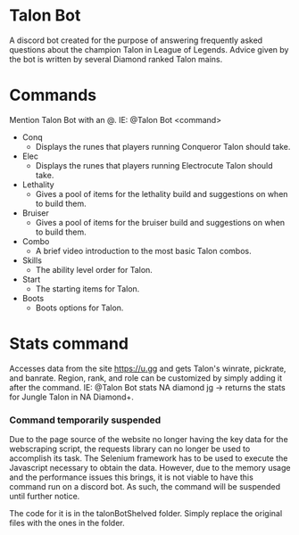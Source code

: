 # Talon Bot
A discord bot created for the purpose of answering frequently asked questions about the champion Talon in League of Legends. Advice given by the bot is written by several Diamond ranked Talon mains.

# Commands
Mention Talon Bot with an @. IE: @Talon Bot \<command\>
- Conq
  - Displays the runes that players running Conqueror Talon should take.
- Elec
  - Displays the runes that players running Electrocute Talon should take.
- Lethality
  - Gives a pool of items for the lethality build and suggestions on when to build them.
- Bruiser
  - Gives a pool of items for the bruiser build and suggestions on when to build them.
- Combo
  - A brief video introduction to the most basic Talon combos.
- Skills
  - The ability level order for Talon.
- Start
  - The starting items for Talon.
- Boots
  - Boots options for Talon.
# Stats command
Accesses data from the site https://u.gg and gets Talon's winrate, pickrate, and banrate. Region, rank, and role can be customized by simply adding it after the command. 
IE: @Talon Bot stats NA diamond jg -> returns the stats for Jungle Talon in NA Diamond+.
### Command temporarily suspended
Due to the page source of the website no longer having the key data for the webscraping script, the requests library can no longer be used to accomplish its task. The Selenium framework has to be used to execute the Javascript necessary to obtain the data. However, due to the memory usage and the performance issues this brings, it is not viable to have this command run on a discord bot. As such, the command will be suspended until further notice.

The code for it is in the talonBotShelved folder. Simply replace the original files with the ones in the folder.
